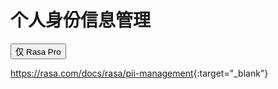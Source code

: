 # 个人身份信息管理

<button data-md-color-primary="amber">仅 Rasa Pro</button>

<https://rasa.com/docs/rasa/pii-management>{:target="_blank"}
